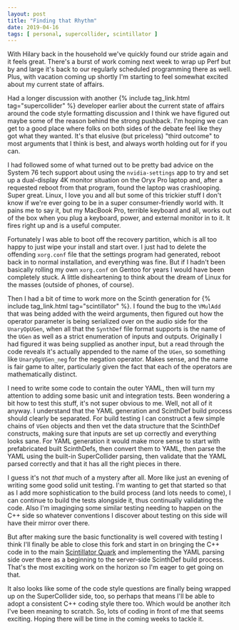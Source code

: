 ```yaml
---
layout: post
title: "Finding that Rhythm"
date: 2019-04-16
tags: [ personal, supercollider, scintillator ]
---
```


With Hilary back in the household we've quickly found our stride again and it feels great. There's a burst of work
coming next week to wrap up Perf but by and large it's back to our regularly scheduled programming there as well. Plus,
with vacation coming up shortly I'm starting to feel somewhat excited about my current state of affairs.

Had a longer discussion with another {% include tag_link.html tag="supercollider" %} developer earlier about the current
state of affairs around the code style formatting discussion and I think we have figured out maybe some of the reason
behind the strong pushback. I'm hoping we can get to a good place where folks on both sides of the debate feel like they
got what they wanted. It's that elusive (but priceless) "third outcome" to most arguments that I think is best, and
always worth holding out for if you can.

I had followed some of what turned out to be pretty bad advice on the System 76 tech support about using the
```nvidia-settings``` app to try and set up a dual-display 4K monitor situation on the Oryx Pro laptop and, after
a requested reboot from that program, found the laptop was crashlooping. Super great. Linux, I love you and all but
some of this trickier stuff I don't know if we're ever going to be in a super consumer-friendly world with. It pains
me to say it, but my MacBook Pro, terrible keyboard and all, works out of the box when you plug a keyboard, power, and
external monitor in to it. It fires right up and is a useful computer.

Fortunately I was able to boot off the recovery partition, which is all too happy to just wipe your install and start
over. I just had to delete the offending ```xorg.conf``` file that the settings program had generated, reboot back in
to normal installation, and everything was fine. But if I hadn't been basically rolling my own ```xorg.conf``` on
Gentoo for years I would have been completely stuck. A little disheartening to think about the dream of Linux for the
masses (outside of phones, of course).

Then I had a bit of time to work more on the Scinth generation for {% include tag_link.html tag="scintillator" %}. I
found the bug to the ```VMulAdd``` that was being added with the weird arguments, then figured out how the operator
parameter is being serialized over on the audio side for the ```UnaryOpUGen```, when all that the ```SynthDef``` file
format supports is the name of the ```UGen``` as well as a strict enumeration of inputs and outputs. Originally I had
figured it was being supplied as another input, but a read through the code reveals it's actually appended to the name
of the ```UGen```, so something like ```UnaryOpVGen_neg``` for the negation operator. Makes sense, and the name is
fair game to alter, particularly given the fact that each of the operators are mathematically distinct.

I need to write some code to contain the outer YAML, then will turn my attention to adding some basic unit and
integration tests. Been wondering a bit how to test this stuff, it's not super obvious to me. Well, not all of it
anyway. I understand that the YAML generation and ScinthDef build process should clearly be separated. For build testing
I can construct a few simple chains of ```VGen``` objects and then vet the data structure that the ScinthDef constructs,
making sure that inputs are set up correctly and everything looks sane. For YAML generation it would make more sense
to start with prefabricated built ScinthDefs, then convert them to YAML, then parse the YAML using the built-in
SuperCollider parsing, then validate that the YAML parsed correctly and that it has all the right pieces in there.

I guess it's not *that* much of a mystery after all. More like just an evening of writing some good solid unit testing.
I'm wanting to get that started so that as I add more sophistication to the build process (and lots needs to come), I
can continue to build the tests alongside it, thus continually validating the code. Also I'm imaginging some similar
testing needing to happen on the C++ side so whatever conventions I discover about testing on this side will have
their mirror over there.

But after making sure the basic functionality is well covered with testing I think I'll finally be able to close this
fork and start in on bringing the C++ code in to the main [Scintillator Quark](https://github.com/lnihlen/Scintillator)
and implementing the YAML parsing side over there as a beginning to the server-side ScinthDef build process. That's
the most exciting work on the horizon so I'm eager to get going on that.

It also looks like some of the code style questions are finally being wrapped up on the SuperCollider side, too, so
perhaps that means I'll be able to adopt a consistent C++ coding style there too. Which would be another itch I've
been meaning to scratch. So, lots of coding in front of me that seems exciting. Hoping there will be time in the coming
weeks to tackle it.

